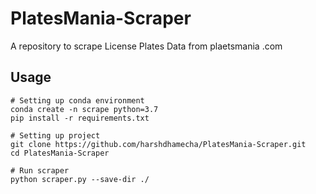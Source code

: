 # PlatesMania-Scraper
A repository to scrape License Plates Data from plaetsmania .com

## Usage

```
# Setting up conda environment
conda create -n scrape python=3.7
pip install -r requirements.txt

# Setting up project
git clone https://github.com/harshdhamecha/PlatesMania-Scraper.git
cd PlatesMania-Scraper

# Run scraper
python scraper.py --save-dir ./
```
